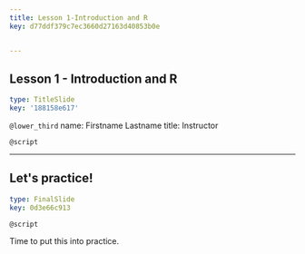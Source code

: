 ```yaml
---
title: Lesson 1-Introduction and R
key: d77ddf379c7ec3660d27163d40853b0e


---
```

## Lesson 1 - Introduction and R

```yaml
type: TitleSlide
key: '188158e617'
```

`@lower_third`
name: Firstname Lastname
title: Instructor

`@script`



---
## Let's practice!

```yaml
type: FinalSlide
key: 0d3e66c913
```

`@script`

Time to put this into practice.

